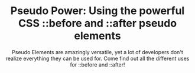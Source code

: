 ---
title: Pseudo Power&#58; Using the powerful CSS &#58;&#58;before and &#58;&#58;after pseudo elements
subtitle: Pseudo Elements are amazingly versatile, yet a lot of developers don't realize everything they can be used for. Come find out all the different uses for &#58;&#58;before and &#58;&#58;after!
mainImage: /src/images/uploads/coming-soon.png
aside: 
    title: What you'll learn
    preTitle: 
    description: In this course, I'll be explaining exactly what pseudo elements are, as well as diving into many use cases for them. I'm still planning content, but just as with all my courses, there will be plenty of examples and code that can get you up and running right away.
    link: https://store.codecontemporary.com/pseudo-power-using-the-powerful-css-before-and-after-pseudo-elements
    linkText: Sign Up Now
---